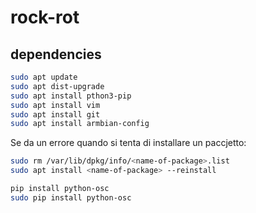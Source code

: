 # rock-rot

## dependencies

```bash
sudo apt update
sudo apt dist-upgrade
sudo apt install pthon3-pip
sudo apt install vim
sudo apt install git
sudo apt install armbian-config
```

Se da un errore quando si tenta di installare un paccjetto:

```bash
sudo rm /var/lib/dpkg/info/<name-of-package>.list
sudo apt install <name-of-package> --reinstall
```

```bash
pip install python-osc
sudo pip install python-osc
```

